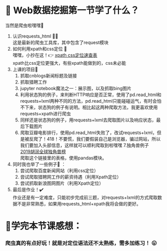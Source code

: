 # :full_moon_with_face: Web数据挖掘第一节学了什么？
当然是爬虫啦嘿嘿:bug:
1. 认识requests_html :ok_woman:    
   这是最新的爬虫工具库，其中包含了request模块
2. 如何利用xpath和css定位 :ghost:    
   嘿嘿，小抄在这！:point_right: [xpath css定位速查表](https://blog.csdn.net/yaya_1q2w/article/details/79468098)   
   xpath比css定位更强大，有些xpath能做到的，css未必能
3. 上课的项目:blossom: 
   1. 抓取cnblogs新闻标题及链接
   2. 抓取猎聘工作
   3. jupyter notebook魔法之一：展示图，以及抓取bing图片  
   4. 利用状态狗的例子，来判断HTTP响应是否正常，使用了pd.read_html和requests+lxml两种不同的方法，pd.read_html只能碰碰运气，有时会怕不下来，状态狗的例子有说明。相比起这两种爬取方法，我更喜欢使用requests+xpath进行爬虫
   5. 同样还是状态狗的例子，用requests+lxml去爬取图片以及响应状态，最后下载图片
   6. 爬取豆瓣电影排行，使用pd.read_html失败了，改试requests+lxml，但是被反爬了！418！不要慌，我们要假装自己是浏览器，骗过网站，所以我们要加入头部信息，这样就可以顺利爬取到啦嘿嘿
   7.独角兽例子   
   [2019胡润全球独角兽榜]( https://www.hurun.net/CN/Article/Details?num=E7190250C866)   
   爬取这个链接里的表格，使用pandas模块。
4. 同时我也举了一些例子:candy:  ：   
   1. 尝试爬取百度新闻网站（利用css定位）
   2. 尝试爬取猎聘网工作的薪资待遇（利用Xpath定位）
   3. 尝试抓取新浪图网图片（利用Xpath定位）
5. 最后是作业！:heavy_check_mark:   
  作业还是有一定难度，只能初步完成前三题，对requests+lxml的方式爬取数据不是非常熟悉，如果用requests_html+xpath我将会做的更好。
# :new_moon_with_face:学完本节课感想： 
### 爬虫真的有点好玩！就是对定位语法还不太熟练，需多加练习！ :stuck_out_tongue:
